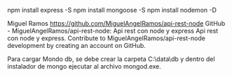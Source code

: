 npm install express -S
npm install mongoose -S
npm install nodemon -D

Miguel Ramos
https://github.com/MiguelAngelRamos/api-rest-node
GitHub - MiguelAngelRamos/api-rest-node: Api rest con node y express
Api rest con node y express. Contribute to MiguelAngelRamos/api-rest-node development by creating an account on GitHub.


Para cargar Mondo db, se debe crear la carpeta C:\data\db y dentro del instalador de mongo ejecutar al archivo mongod.exe.
